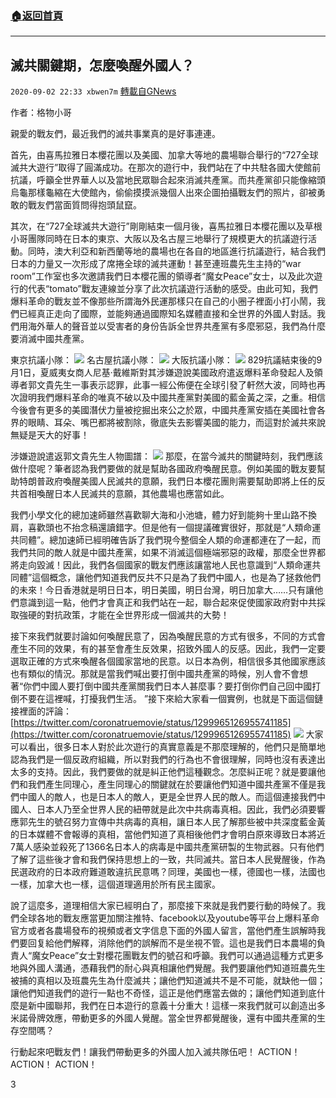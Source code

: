 ###  [:house:返回首頁](https://github.com/ourhimalayas/txt)
---

## 滅共關鍵期，怎麼喚醒外國人？
`2020-09-02 22:33 xbwen7m` [轉載自GNews](https://gnews.org/zh-hant/331119/)

作者：格物小哥

親愛的戰友們，最近我們的滅共事業真的是好事連連。

首先，由喜馬拉雅日本櫻花團以及美國、加拿大等地的農場聯合舉行的“727全球滅共大遊行”取得了圓滿成功。在那次的遊行中，我們站在了中共駐各國大使館前抗議，呼籲全世界華人以及當地民眾聯合起來消滅共產黨。而共產黨卻只能像縮頭烏龜那樣龜縮在大使館內，偷偷摸摸派幾個人出來企圖拍攝戰友們的照片，卻被勇敢的戰友們當面質問得抱頭鼠竄。

其次，在“727全球滅共大遊行”剛剛結束一個月後，喜馬拉雅日本櫻花團以及草根小哥團隊同時在日本的東京、大阪以及名古屋三地舉行了規模更大的抗議遊行活動。同時，澳大利亞和新西蘭等地的農場也在各自的地區進行抗議遊行，結合我們日本的力量又一次形成了席捲全球的滅共運動！甚至連班農先生主持的“war room”工作室也多次邀請我們日本櫻花團的領導者“魔女Peace”女士，以及此次遊行的代表“tomato”戰友連線並分享了此次抗議遊行活動的感受。由此可知，我們爆料革命的戰友並不像那些所謂海外民運那樣只在自己的小圈子裡面小打小鬧，我們已經真正走向了國際，並能夠通過國際知名媒體直接和全世界的外國人對話。我們用海外華人的聲音並以受害者的身份告訴全世界共產黨有多麼邪惡，我們為什麼要消滅中國共產黨。

東京抗議小隊：
![](https://s3.amazonaws.com/gnews-media-offload/wp-content/uploads/2020/09/02215712/adm0902-1.jpg)
名古屋抗議小隊：
![](https://s3.amazonaws.com/gnews-media-offload/wp-content/uploads/2020/09/02215748/%E6%A0%BC%E7%89%A9%E5%90%8D%E5%8F%A4%E5%B1%8B0903.jpg)
大阪抗議小隊：
![](https://s3.amazonaws.com/gnews-media-offload/wp-content/uploads/2020/09/02215850/%E6%A0%BC%E7%89%A9%E5%A4%A7%E9%98%AA0903.jpg)
829抗議結束後的9月1日，夏威夷女商人尼基·戴維斯對其涉嫌遊說美國政府遣返爆料革命發起人及領導者郭文貴先生一事表示認罪，此事一經公佈便在全球引發了軒然大波，同時也再次證明我們爆料革命的唯真不破以及中國共產黨對美國的藍金黃之深，之重。相信今後會有更多的美國潛伏力量被挖掘出來公之於眾，中國共產黨安插在美國社會各界的眼睛、耳朵、嘴巴都將被割除，徹底失去影響美國的能力，而這對於滅共來說無疑是天大的好事！

涉嫌遊說遣返郭文貴先生人物圖譜：
![](https://s3.amazonaws.com/gnews-media-offload/wp-content/uploads/2020/09/02215933/0903%E6%A0%BC%E7%89%A9%E4%BA%BA%E7%89%A9.png)
那麼，在當今滅共的關鍵時刻，我們應該做什麼呢？筆者認為我們要做的就是幫助各國政府喚醒民意。例如美國的戰友要幫助特朗普政府喚醒美國人民滅共的意願，我們日本櫻花團則需要幫助即將上任的反共首相喚醒日本人民滅共的意願，其他農場也應當如此。

我們小學文化的總加速師雖然喜歡聊大海和小池塘，體力好到能夠十里山路不換肩，喜歡頭也不抬念稿還讀錯字。但是他有一個提議確實很好，那就是“人類命運共同體”。總加速師已經明確告訴了我們現今整個全人類的命運都連在了一起，而我們共同的敵人就是中國共產黨，如果不消滅這個極端邪惡的政權，那麼全世界都將走向毀滅！因此，我們各個國家的戰友們應該讓當地人民也意識到“人類命運共同體”這個概念，讓他們知道我們反共不只是為了我們中國人，也是為了拯救他們的未來！今日香港就是明日日本，明日美國，明日台灣，明日加拿大……只有讓他們意識到這一點，他們才會真正和我們站在一起，聯合起來促使國家政府對中共採取強硬的對抗政策，才能在全世界形成一個滅共的大勢！

接下來我們就要討論如何喚醒民意了，因為喚醒民意的方式有很多，不同的方式會產生不同的效果，有的甚至會產生反效果，招致外國人的反感。因此，我們一定要選取正確的方式來喚醒各個國家當地的民意。以日本為例，相信很多其他國家應該也有類似的情況。那就是當我們喊出要打倒中國共產黨的時候，別人會不會想著“你們中國人要打倒中國共產黨關我們日本人甚麼事？要打倒你們自己回中國打倒不要在這裡喊，打擾我們生活。 ”接下來給大家看一個實例，也就是下面這個鏈接裡面的評論： [https://twitter.com/coronatruemovie/status/1299965126955741185](https://twitter.com/coronatruemovie/status/1299965126955741185)
![](https://s3.amazonaws.com/gnews-media-offload/wp-content/uploads/2020/09/02220126/0903%E6%A0%BC%E7%89%A9%E5%AF%BE%E8%A9%B1.png)
大家可以看出，很多日本人對於此次遊行的真實意義是不那麼理解的，他們只是簡單地認為我們是一個反政府組織，所以對我們的行為也不會很理解，同時也沒有表達出太多的支持。因此，我們要做的就是糾正他們這種觀念。怎麼糾正呢？就是要讓他們和我們產生同理心，產生同理心的關鍵就在於要讓他們知道中國共產黨不僅是我們中國人的敵人，也是日本人的敵人，更是全世界人民的敵人。而這個連接我們中國人、日本人乃至全世界人民的紐帶就是此次中共病毒真相。因此，我們必須要響應郭先生的號召努力宣傳中共病毒的真相，讓日本人民了解那些被中共深度藍金黃的日本媒體不會報導的真相，當他們知道了真相後他們才會明白原來導致日本將近7萬人感染並殺死了1366名日本人的病毒是中國共產黨研製的生物武器。只有他們了解了這些後才會和我們保持思想上的一致，共同滅共。當日本人民覺醒後，作為民選政府的日本政府難道敢違抗民意嗎？同理，美國也一樣，德國也一樣，法國也一樣，加拿大也一樣，這個道理適用於所有民主國家。

說了這麼多，道理相信大家已經明白了，那麼接下來就是我們要行動的時候了。我們全球各地的戰友應當更加關注推特、facebook以及youtube等平台上爆料革命官方或者各農場發布的視頻或者文字信息下面的外國人留言，當他們產生誤解時我們要回复給他們解釋，消除他們的誤解而不是坐視不管。這也是我們日本農場的負責人“魔女Peace”女士對櫻花團戰友們的號召和呼籲。我們可以通過這種方式更多地與外國人溝通，憑藉我們的耐心與真相讓他們覺醒。我們要讓他們知道班農先生被捕的真相以及班農先生為什麼滅共；讓他們知道滅共不是不可能，就缺他一個；讓他們知道我們的遊行一點也不奇怪，這正是他們應當去做的；讓他們知道到底什麼是新中國聯邦，我們在日本遊行的意義十分重大！這樣一來我們就可以創造出多米諾骨牌效應，帶動更多的外國人覺醒。當全世界都覺醒後，還有中國共產黨的生存空間嗎？

行動起來吧戰友們！讓我們帶動更多的外國人加入滅共隊伍吧！ ACTION！ ACTION！ ACTION！

3
